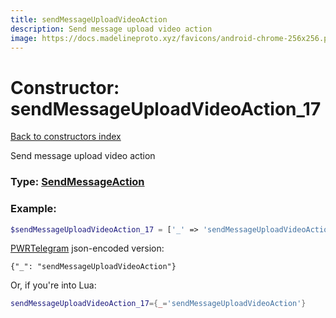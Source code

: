```yaml
---
title: sendMessageUploadVideoAction
description: Send message upload video action
image: https://docs.madelineproto.xyz/favicons/android-chrome-256x256.png
---
```

# Constructor: sendMessageUploadVideoAction\_17  
[Back to constructors index](index.md)



Send message upload video action




### Type: [SendMessageAction](../types/SendMessageAction.md)


### Example:

```php
$sendMessageUploadVideoAction_17 = ['_' => 'sendMessageUploadVideoAction'];
```  

[PWRTelegram](https://pwrtelegram.xyz) json-encoded version:

```
{"_": "sendMessageUploadVideoAction"}
```


Or, if you're into Lua:

```lua
sendMessageUploadVideoAction_17={_='sendMessageUploadVideoAction'}

```


